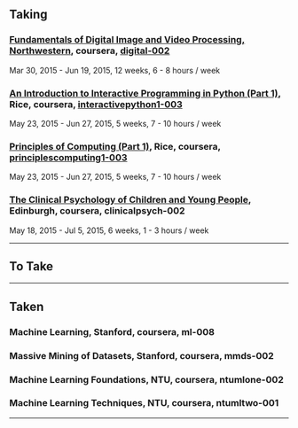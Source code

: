 ## Taking

### [Fundamentals of Digital Image and Video Processing, Northwestern](https://www.coursera.org/course/digital "Course Website"), coursera, [digital-002](./digital-002)

Mar 30, 2015 - Jun 19, 2015, 12 weeks, 6 - 8 hours / week

### [An Introduction to Interactive Programming in Python (Part 1)](https://www.coursera.org/course/interactivepython1 "Course Website"), Rice, coursera, [interactivepython1-003](./interactivepython1)

May 23, 2015 - Jun 27, 2015, 5 weeks, 7 - 10 hours / week

### [Principles of Computing (Part 1)](https://www.coursera.org/course/principlescomputing1 "Course Website"), Rice, coursera, [principlescomputing1-003](./principlescomputing1-003)

May 23, 2015 - Jun 27, 2015, 5 weeks, 7 - 10 hours / week

### [The Clinical Psychology of Children and Young People](https://www.coursera.org/course/clinicalpsych "Course Website"), Edinburgh, coursera, clinicalpsych-002

May 18, 2015 - Jul 5, 2015, 6 weeks, 1 - 3 hours / week


----------------------------------------------------

## To Take

----------------------------------------------------

## Taken

### Machine Learning, Stanford, coursera, ml-008

### Massive Mining of Datasets, Stanford, coursera, mmds-002

### Machine Learning Foundations, NTU, coursera, ntumlone-002

### Machine Learning Techniques, NTU, coursera, ntumltwo-001

----------------------------------------------------


